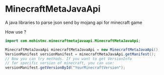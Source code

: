 # MinecraftMetaJavaApi
A java libraries to parse json send by mojang api for minecraft game

How use ?
```java
import com.mohistmc.minecraftmetajavaapi.MinecraftMetaJavaApi;

MinecraftMetaJavaApi minecraftMetaJavaApi = new MinecraftMetaJavaApi();
VersionManifest versionManifest = minecraftMetaJavaApi.getManifest();
// Now you can try methods. If you want to get VersionInfo 
// for specific version of minecraft, you can use:
versionManifest.getVersionById("YourMinecraftVersion");
```